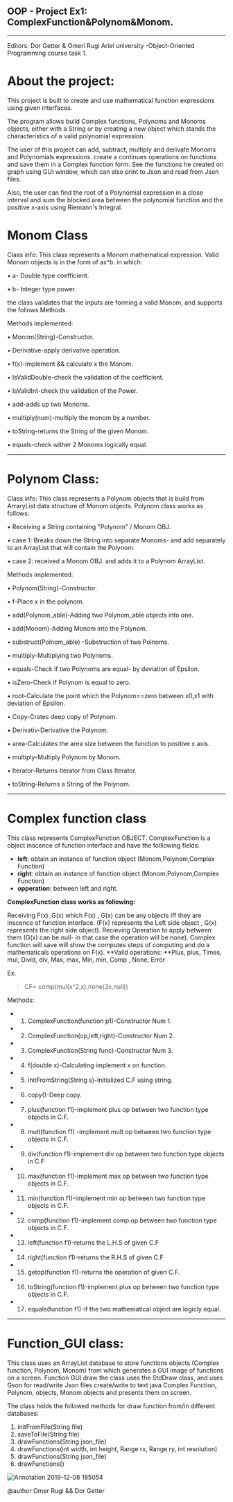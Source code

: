 ## OOP - Project Ex1: ComplexFunction&Polynom&Monom.
----------------
Editors: Dor Getter & Omeri Rugi
Ariel university -Object-Oriented Programming course task 1.


#  About the project:
This project is built to create and use mathematical function expressions using given interfaces.

The program allows build Complex functions, Polynoms and Monoms objects, either with a String or by creating a new object which stands the characteristics of a valid polynomial expression.

The user of this project can add, subtract, multiply and derivate Monoms and Polynomials expressions.
create a continues operations on functions and save them in a Complex function form.
See the functions he created on graph using GUI window, which can also print to Json and read from Json files. 

Also, the user can find the root of a Polynomial expression in a close interval and sum the blocked area between the polynomial function and the positive x-axis using Riemann's Integral.

# Monom Class

Class info:  This class represents a Monom mathematical expression. Valid Monom objects is in the form of ax^b.
in which:


•	a- Double type coefficient.


•	b- Integer type power.


the class validates that the inputs are forming a valid Monom, and supports the follows Methods.

Methods implemented:

•	Monom(String)-Constructor.

•	Derivative-apply derivative operation.	

•	f(x)-implement && calculate x the Monom.

•	IsValidDouble-check the validation of the coefficient.

•	IsValidInt-check the validation of the Power.

•	add-adds up two Monoms.

•	multiply(num)-multiply the monom by a number.

•	toString-returns the String of the given Monom. 

•	equals-check wither 2 Monoms logically equal.		
________________________________________
# Polynom Class:







Class info: This class represents a Polynom objects that is build from ArraryList data structure of Monom objects.
Polynom class works as follows:


•	Receiving a String containing "Polynom" / Monom OBJ.

•	case 1: Breaks down the String into separate Monoms- and add separately to an ArrayList that will contain the Polynom.

•	case 2: received a Monom OBJ. and adds it to a Polynom ArrayList.

Methods implemented:

•	Polynom(String)-Constructor.

•	f-Place x in the polynom.

•	add(Polynom_able)-Adding two Polynom_able objects into one.

•	add(Monom)-Adding Monom into the Polynom.

•	substruct(Polnom_able) -Substruction of two Polnoms.

•	multiply-Multiplying two Polynoms.

•	equals-Check if two Polynoms are equal- by deviation of Epsilon.

•	isZero-Check if Polynom is equal to zero.			

•	root-Calculate the point which the Polynom==zero between x0,x1 with deviation of Epsilon.

•	Copy-Crates deep copy of Polynom.

•	Derivativ-Derivative the Polynom.

•	area-Calculates the area size between the function to positive x axis.

•	multiply-Multiply Polynom by Monom.

•	Iterator-Returns Iterator from Class Iterator.

•	toString-Returns a String of the Polynom.


________________________________________
# Complex function class



 This class represents ComplexFunction OBJECT.
 ComplexFunction is a object inscence of function interface and have the folllowing fields: 

- **left**:   obtain an instance of function object (Monom,Polynom,Complex Function)
- **right**: obtain an instance of function object (Monom,Polynom,Complex Function)
- **opperation**: between left and right.

 **ComplexFunction class works as following:**
 
 Receiving F(x) ,G(x) which F(x) , G(x) can be any objects iff they are inscence of function interface. (F(x) represents the Left side object , G(x) represents the right side object).
 Recieving Operation to apply between them (G(x) can be null- in that case the operation will be none).
 Complex function will save will show the computes steps of computing and do a mathematicals operations on F(x). 
**Valid operations: **Plus, plus, Times, mul, Divid, div, Max, max, Min, min, Comp , None, Error	
 
 Ex. 
>  CF= comp(mul(x^2,x),none(3x,null))
 


Methods:

 * 1)	ComplexFunction(function p1)-Constructor Num 1.
 * 2)	ComplexFunction(op,left,right)-Constructor Num 2.
 * 3)	ComplexFunction(String func)-Constructor Num 3.
 * 4)	f(double x)-Calculating implement x on function.
 * 5)	initFromString(String s)-Initialized C.F using string.
 * 6)	copy()-Deep copy.
 * 7)	plus(function f1)-implement plus op between two function type objects in C.F.
 * 8)	mult(function f1) -implement mult op between two function type objects in C.F.
 * 9)	div(function f1)-implement div  op between two function type objects in C.F
 * 10)	max(function f1)-implement max  op between two function type objects in C.F.
 * 11)	min(function f1)-implement min  op between two function type objects in C.F.
 * 12)	comp(function f1)-implement comp op between two function type objects in C.F.
 * 13)	left(function f1)-returns the L.H.S of given C.F
 * 14)	right(function f1)-returns the R.H.S of given C.F
 * 15)	getop(function f1)-returns the operation of given C.F.
 * 16)	toString(function f1)-implement plus op between two function type objects in C.F.
 * 17)	equals(function f1)-if the two mathematical object are logicly equal.

---------------------
# Function_GUI class:

This class uses an ArrayList database to store functions objects (Complex function, Polynom, Monom) from which generates a GUI image of functions on a screen. 
Function GUI draw the class uses the StdDraw class, and uses Gson for read/write  Json files  create/write to text java Complex Function, Polynom, objects, Monom objects and presents them on screen.

The class holds the followed methods for draw function from/in different databases:
1) initFromFile(String file) 
2) saveToFile(String file)
3) drawFunctions(String json_file)
4) drawFunctions(int width, int height, Range rx, Range ry, int resolution)
5) drawFunctions(String json_file)
6) drawFunctions()



![Annotation 2019-12-08 185054](https://user-images.githubusercontent.com/57187365/70393434-6f66a780-19f2-11ea-9f8f-541a6343f0b8.jpg)


@author Omer Rugi && Dor Getter

